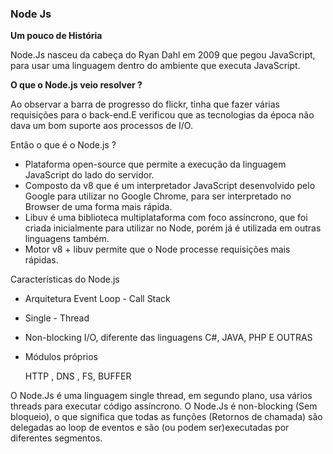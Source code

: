 ### Node Js

**Um pouco de História**

Node.Js nasceu da cabeça do Ryan Dahl em 2009 que pegou JavaScript, para usar uma linguagem dentro do ambiente que executa JavaScript.

**O que o Node.js veio resolver ?**

Ao observar a barra de progresso do flickr, tinha que fazer várias requisições para o back-end.E verificou que as tecnologias da época não dava um bom suporte aos processos de I/O.

Então o que é o Node.js ?

- Plataforma open-source que permite a execução da linguagem JavaScript do lado do servidor.
- Composto da v8 que é um interpretador JavaScript desenvolvido pelo Google para utilizar no Google Chrome, para ser interpretado no Browser de uma forma mais rápida.
- Libuv é uma biblioteca multiplataforma com foco assíncrono, que foi criada inicialmente para utilizar no Node, porém já é utilizada em outras linguagens também.
- Motor v8 + libuv permite que o Node processe requisições mais rápidas.

Características do Node.js

- Arquitetura Event Loop - Call Stack

- Single - Thread

- Non-blocking I/O, diferente  das linguagens C#, JAVA, PHP E OUTRAS

- Módulos próprios

   HTTP , DNS , FS, BUFFER

  





O Node.Js é uma linguagem single thread, em segundo plano, usa vários threads para executar código assíncrono. O Node.Js é non-blocking (Sem bloqueio), o que significa que todas as funções (Retornos de chamada) são delegadas ao loop de eventos e são (ou podem ser)executadas por diferentes segmentos.











